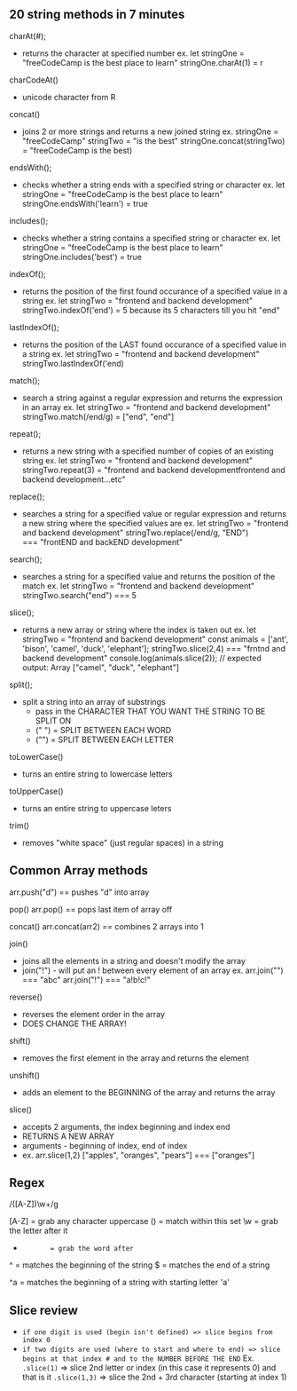 ## 20 string methods in 7 minutes

charAt(#);
- returns the character at specified number
ex. let stringOne = "freeCodeCamp is the best place to learn"
	stringOne.charAt(1)       = r

charCodeAt()
- unicode character from R 

concat()
- joins 2 or more strings and returns a new joined string 
ex. stringOne = "freeCodeCamp"
	stringTwo = "is the best"
	stringOne.concat(stringTwo)           = "freeCodeCamp is the best)

endsWith();
- checks whether a string ends with a specified string or character
ex. let stringOne = "freeCodeCamp is the best place to learn"
	stringOne.endsWith('learn')             = true

includes();
- checks whether a string contains a specified string or character
ex. let stringOne = "freeCodeCamp is the best place to learn"
	stringOne.includes('best')              = true


indexOf();
- returns the position of the first found occurance of a specified value in a string
ex. let stringTwo = "frontend and backend development"
	stringTwo.indexOf('end')                 = 5 because its 5 characters till you hit "end"


lastIndexOf();
- returns the position of the LAST found occurance of a specified value in a string
ex. let stringTwo = "frontend and backend development"
	stringTwo.lastIndexOf('end)              


match();
- search a string against a regular expression and returns the expression in an array
ex. let stringTwo = "frontend and backend development"
stringTwo.match(/end/g)                    = ["end", "end"]


repeat();
- returns a new string with a specified number of copies of an existing string 
ex. let stringTwo = "frontend and backend development"
	stringTwo.repeat(3)                = "frontend and backend developmentfrontend and backend development...etc"


replace();
- searches a string for a specified value or regular expression and returns a new string where the specified values are
ex. let stringTwo = "frontend and backend development"
	stringTwo.replace(/end/g, "END")           
	=== "frontEND and backEND development"


search();
- searches a string for a specified value and returns the position of the match
ex. let stringTwo = "frontend and backend development"
	stringTwo.search("end")                 === 5


slice();
- returns a new array or string where the index is taken out
ex. let stringTwo = "frontend and backend development"
const animals = ['ant', 'bison', 'camel', 'duck', 'elephant'];
	stringTwo.slice(2,4)                   === "frntnd and backend development"
	console.log(animals.slice(2));
// expected output: Array ["camel", "duck", "elephant"]


split();
- split a string into an array of substrings
	- pass in the CHARACTER THAT YOU WANT THE STRING TO BE SPLIT ON
	- (" ") = SPLIT BETWEEN EACH WORD
	- ("") = SPLIT BETWEEN EACH LETTER 


toLowerCase()
- turns an entire string to lowercase letters

toUpperCase()
- turns an entire string to uppercase leters

trim()
- removes "white space" (just regular spaces) in a string






## Common Array methods
arr.push("d")             == pushes "d" into array

pop()
arr.pop()                 == pops last item of array off

concat()
arr.concat(arr2)           == combines 2 arrays into 1

join()
- joins all the elements in a string and doesn't modify the array
- join("!") - will put an ! between every element of an array
ex. arr.join("")                    === "abc"
		arr.join("!")                   === "a!b!c!"


reverse()
- reverses the element order in the array 
- DOES CHANGE THE ARRAY! 


shift()
- removes the first element in the array and returns the element


unshift()
- adds an element to the BEGINNING of the array and returns the array 

slice()
- accepts 2 arguments, the index beginning and index end
- RETURNS A NEW ARRAY 
- arguments - beginning of index, end of index
- ex. arr.slice(1,2)              ["apples", "oranges", "pears"] === ["oranges"]




## Regex 

/([A-Z])\w+/g

[A-Z]        = grab any character uppercase 
()           = match within this set
\w           = grab the letter after it
+            = grab the word after 


^            = matches the beginning of the string 
$            = matches the end of a string 

^a           = matches the beginning of a string with starting letter 'a'




## Slice review
- `if one digit is used (begin isn't defined) => slice begins from index 0`
- `if two digits are used (where to start and where to end) => slice begins at that index # and to the NUMBER BEFORE THE END`
Ex. 
`.slice(1)` ⇒ slice 2nd letter or index (in this case it represents 0) and that is it
`.slice(1,3)` ⇒  slice the 2nd + 3rd character (starting at index 1)